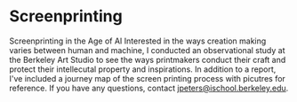 # Screenprinting
Screenprinting in the Age of AI
Interested in the ways creation making varies between human and machine, I conducted an observational study at the Berkeley Art Studio to see the ways printmakers conduct their craft and protect their intellecutal property and inspirations. In addition to a report, I've included a journey map of the screen printing process with picutres for reference. If you have any questions, contact jpeters@ischool.berkeley.edu.
